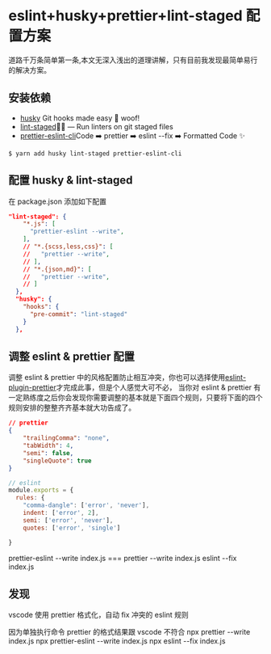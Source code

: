 # eslint+husky+prettier+lint-staged 配置方案

道路千万条简单第一条,本文无深入浅出的道理讲解，只有目前我发现最简单易行的解决方案。

## 安装依赖

-   [husky](https://github.com/typicode/husky#readme) Git hooks made easy 🐶 woof!
-   [lint-staged](https://github.com/okonet/lint-staged)🚫💩 — Run linters on git staged files
-   [prettier-eslint-cli](https://github.com/prettier/prettier-eslint)Code ➡️ prettier ➡️ eslint --fix ➡️ Formatted Code ✨

```base
$ yarn add husky lint-staged prettier-eslint-cli
```

## 配置 husky & lint-staged

在 package.json 添加如下配置

```json
"lint-staged": {
    "*.js": [
      "prettier-eslint --write",
    ],
    // "*.{scss,less,css}": [
    //   "prettier --write",
    // ],
    // "*.{json,md}": [
    //   "prettier --write",
    // ]
  },
  "husky": {
    "hooks": {
      "pre-commit": "lint-staged"
    }
  },
```

## 调整 eslint & prettier 配置

调整 eslint & prettier 中的风格配置防止相互冲突，你也可以选择使用[eslint-plugin-prettier](https://github.com/prettier/eslint-plugin-prettier)才完成此事，但是个人感觉大可不必，
当你对 eslint & prettier 有一定熟练度之后你会发现你需要调整的基本就是下面四个规则，只要将下面的四个规则安排的整整齐齐基本就大功告成了。

```json
// prettier
{
    "trailingComma": "none",
    "tabWidth": 4,
    "semi": false,
    "singleQuote": true
}
```

```js
// eslint
module.exports = {
  rules: {
    "comma-dangle": ['error', 'never'],
    indent: ['error', 2],
    semi: ['error', 'never'],
    quotes: ['error', 'single']

}

```

prettier-eslint --write index.js === prettier --write index.js eslint --fix index.js

## 发现

vscode 使用 prettier 格式化，自动 fix 冲突的 eslint 规则

因为单独执行命令 prettier 的格式结果跟 vscode 不符合
npx prettier --write index.js
npx prettier-eslint --write index.js
npx eslint --fix index.js
